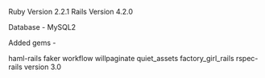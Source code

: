 Ruby Version 2.2.1 Rails Version 4.2.0

Database - MySQL2

Added gems -

haml-rails
faker
workflow
willpaginate
quiet_assets
factory_girl_rails
rspec-rails version 3.0
